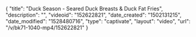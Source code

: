 {
    "title": "Duck Season - Seared Duck Breasts & Duck Fat Fries",
    "description": "",
    "videoid": "152622821",
    "date_created": "1502131215",
    "date_modified": "1528480716",
    "type": "captivate",
    "layout": "video",
    "url": "\/v\/bk71-1040-mp4\/152622821"
}